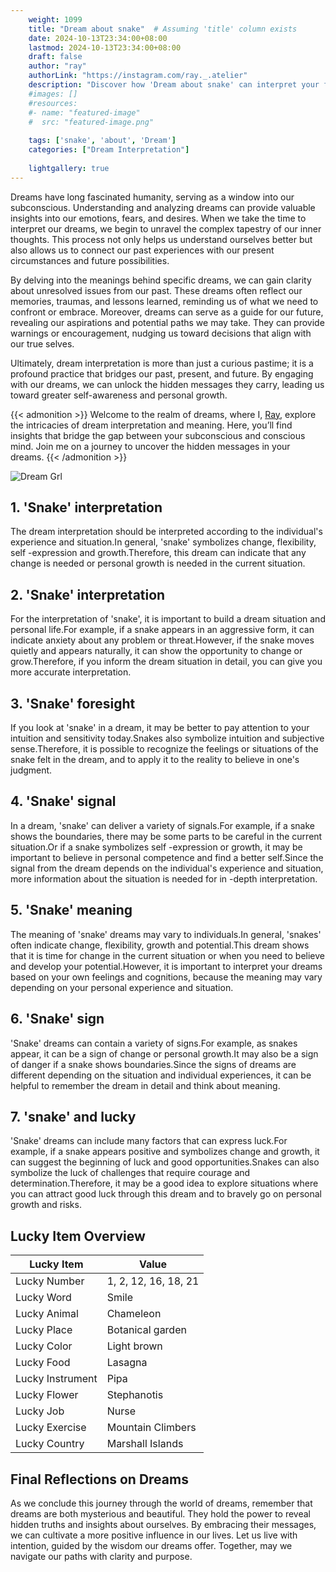 ```yaml
---
    weight: 1099
    title: "Dream about snake"  # Assuming 'title' column exists
    date: 2024-10-13T23:34:00+08:00
    lastmod: 2024-10-13T23:34:00+08:00
    draft: false
    author: "ray"
    authorLink: "https://instagram.com/ray._.atelier"
    description: "Discover how 'Dream about snake' can interpret your future and uncover its significant meanings in your life."
    #images: []
    #resources:
    #- name: "featured-image"
    #  src: "featured-image.png"
    
    tags: ['snake', 'about', 'Dream']
    categories: ["Dream Interpretation"]
    
    lightgallery: true
---
```

    
Dreams have long fascinated humanity, serving as a window into our subconscious. Understanding and analyzing dreams can provide valuable insights into our emotions, fears, and desires. When we take the time to interpret our dreams, we begin to unravel the complex tapestry of our inner thoughts. This process not only helps us understand ourselves better but also allows us to connect our past experiences with our present circumstances and future possibilities.

By delving into the meanings behind specific dreams, we can gain clarity about unresolved issues from our past. These dreams often reflect our memories, traumas, and lessons learned, reminding us of what we need to confront or embrace. Moreover, dreams can serve as a guide for our future, revealing our aspirations and potential paths we may take. They can provide warnings or encouragement, nudging us toward decisions that align with our true selves.

Ultimately, dream interpretation is more than just a curious pastime; it is a profound practice that bridges our past, present, and future. By engaging with our dreams, we can unlock the hidden messages they carry, leading us toward greater self-awareness and personal growth.

{{< admonition >}}
Welcome to the realm of dreams, where I, [Ray](https://instagram.com/ray._.atelier), explore the intricacies of dream interpretation and meaning. Here, you’ll find insights that bridge the gap between your subconscious and conscious mind. Join me on a journey to uncover the hidden messages in your dreams.
{{< /admonition >}}

![Dream Grl](https://cdn.pixabay.com/photo/2017/11/02/03/35/gothic-2910057_1280.jpg "Dream Grl")

## 1. 'Snake' interpretation
The dream interpretation should be interpreted according to the individual's experience and situation.In general, 'snake' symbolizes change, flexibility, self -expression and growth.Therefore, this dream can indicate that any change is needed or personal growth is needed in the current situation.

## 2. 'Snake' interpretation
For the interpretation of 'snake', it is important to build a dream situation and personal life.For example, if a snake appears in an aggressive form, it can indicate anxiety about any problem or threat.However, if the snake moves quietly and appears naturally, it can show the opportunity to change or grow.Therefore, if you inform the dream situation in detail, you can give you more accurate interpretation.

## 3. 'Snake' foresight
If you look at 'snake' in a dream, it may be better to pay attention to your intuition and sensitivity today.Snakes also symbolize intuition and subjective sense.Therefore, it is possible to recognize the feelings or situations of the snake felt in the dream, and to apply it to the reality to believe in one's judgment.

## 4. 'Snake' signal
In a dream, 'snake' can deliver a variety of signals.For example, if a snake shows the boundaries, there may be some parts to be careful in the current situation.Or if a snake symbolizes self -expression or growth, it may be important to believe in personal competence and find a better self.Since the signal from the dream depends on the individual's experience and situation, more information about the situation is needed for in -depth interpretation.

## 5. 'Snake' meaning
The meaning of 'snake' dreams may vary to individuals.In general, 'snakes' often indicate change, flexibility, growth and potential.This dream shows that it is time for change in the current situation or when you need to believe and develop your potential.However, it is important to interpret your dreams based on your own feelings and cognitions, because the meaning may vary depending on your personal experience and situation.

## 6. 'Snake' sign
'Snake' dreams can contain a variety of signs.For example, as snakes appear, it can be a sign of change or personal growth.It may also be a sign of danger if a snake shows boundaries.Since the signs of dreams are different depending on the situation and individual experiences, it can be helpful to remember the dream in detail and think about meaning.

## 7. 'snake' and lucky
'Snake' dreams can include many factors that can express luck.For example, if a snake appears positive and symbolizes change and growth, it can suggest the beginning of luck and good opportunities.Snakes can also symbolize the luck of challenges that require courage and determination.Therefore, it may be a good idea to explore situations where you can attract good luck through this dream and to bravely go on personal growth and risks.

## Lucky Item Overview
| Lucky Item          | Value              |
|---------------|--------------------|
| Lucky Number        | 1, 2, 12, 16, 18, 21  |
| Lucky Word          | Smile |
| Lucky Animal        | Chameleon |
| Lucky Place         | Botanical garden     |
| Lucky Color         | Light brown     |
| Lucky Food          | Lasagna      |
| Lucky Instrument    | Pipa |
| Lucky Flower        | Stephanotis    |
| Lucky Job           | Nurse       |
| Lucky Exercise      | Mountain Climbers  |
| Lucky Country       | Marshall Islands    |


##  Final Reflections on Dreams

As we conclude this journey through the world of dreams, remember that dreams are both mysterious and beautiful. They hold the power to reveal hidden truths and insights about ourselves. By embracing their messages, we can cultivate a more positive influence in our lives. Let us live with intention, guided by the wisdom our dreams offer. Together, may we navigate our paths with clarity and purpose.
